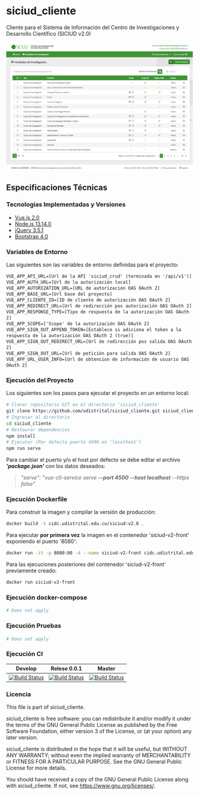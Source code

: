 # siciud_cliente

Cliente para el Sistema de Información del Centro de Investigaciones y Desarrollo Científico (SICIUD v2.0)

<img src="public/assets/img/app-img.jpg"/>

## Especificaciones Técnicas

### Tecnologías Implementadas y Versiones

- <a href="https://vuejs.org/" target="_blank">Vue.js 2.0</a>
- <a href="https://nodejs.org/es/download/releases/" target="_blank">Node.js 13.14.0</a>
- <a href="https://jquery.com/" target="_blank">jQuery 3.5.1</a>
- <a href="https://getbootstrap.com/docs/4.5/getting-started/introduction/" target="_blank">Bootstrap 4.0</a>

### Variables de Entorno

Las siguientes son las variables de entorno definidas para el proyecto:

```shell
VUE_APP_API_URL=[Url de la API 'siciud_crud' (terminada en '/api/v1')]
VUE_APP_AUTH_URL=[Url de la autorización local]
VUE_APP_AUTORIZATION_URL=[URL de autorización OAS OAuth 2]
VUE_APP_BASE_URL=[Url base del proyecto]
VUE_APP_CLIENTE_ID=[ID de cliente de autorización OAS OAuth 2]
VUE_APP_REDIRECT_URL=[Url de redirección pos autorización OAS OAuth 2]
VUE_APP_RESPONSE_TYPE=[Tipo de respuesta de la autorización OAS OAuth 2]
VUE_APP_SCOPE=['Scope' de la autorización OAS OAuth 2]
VUE_APP_SIGN_OUT_APPEND_TOKEN=[Establece si adiciona el token a la respuesta de la autorización OAS OAuth 2 (true)]
VUE_APP_SIGN_OUT_REDIRECT_URL=[Url de redirección pos salida OAS OAuth 2]
VUE_APP_SIGN_OUT_URL=[Url de petición para salida OAS OAuth 2]
VUE_APP_URL_USER_INFO=[Url de obtencion de información de usuario OAS OAuth 2]
```

### Ejecución del Proyecto

Los siguientes son los pasos para ejecutar el proyecto en un entorno local:

```bash
# Clonar repositorio GIT en el directorio 'siciud_cliente'
git clone https://github.com/udistrital/siciud_cliente.git siciud_cliente
# Ingresar al directorio
cd siciud_cliente
# Restaurar dependencias
npm install
# Ejecutar (Por defecto puerto 4500 en 'localhost')
npm run serve
```

Para cambiar el puerto y/o el host por defecto se debe editar el archivo _**'package.json'**_ con los datos deseados:

> _"serve": "vue-cli-service serve **--port 4500 --host localhost** --https false"_

### Ejecución Dockerfile

Para construir la imagen y compilar la versión de producción:

```bash
docker build -t cidc.udistrital.edu.co/siciud:v2.0 .
```

Para ejecutar **por primera vez** la imagen en el contenedor 'siciud-v2-front' exponiendo el puerto '8080':

```bash
docker run -it -p 8080:80 -d --name siciud-v2-front cidc.udistrital.edu.co/siciud:v2.0
```

Para las ejecuciones posteriores del contenedor 'siciud-v2-front' previamente creado:

```bash
docker run siciud-v2-front
```

### Ejecución docker-compose

```bash
# Does not apply
```

### Ejecución Pruebas

```bash
# Does not apply
```

### Ejecución CI

| Develop                                                                                                                                                                                                  | Relese 0.0.1                                                                                                                                                                                                   | Master                                                                                                                                                                            |
| -------------------------------------------------------------------------------------------------------------------------------------------------------------------------------------------------------- | -------------------------------------------------------------------------------------------------------------------------------------------------------------------------------------------------------------- | --------------------------------------------------------------------------------------------------------------------------------------------------------------------------------- |
| [![Build Status](https://hubci.portaloas.udistrital.edu.co/api/badges/udistrital/siciud_cliente/status.svg?ref=refs/heads/develop)](https://hubci.portaloas.udistrital.edu.co/udistrital/siciud_cliente) | [![Build Status](https://hubci.portaloas.udistrital.edu.co/api/badges/udistrital/siciud_cliente/status.svg?ref=refs/heads/release/0.0.1)](https://hubci.portaloas.udistrital.edu.co/udistrital/siciud_cliente) | [![Build Status](https://hubci.portaloas.udistrital.edu.co/api/badges/udistrital/siciud_cliente/status.svg)](https://hubci.portaloas.udistrital.edu.co/udistrital/siciud_cliente) |

### Licencia

This file is part of siciud_cliente.

siciud_cliente is free software: you can redistribute it and/or modify it under the terms of the GNU General Public License as published by the Free Software Foundation, either version 3 of the License, or (at your option) any later version.

siciud_cliente is distributed in the hope that it will be useful, but WITHOUT ANY WARRANTY; without even the implied warranty of MERCHANTABILITY or FITNESS FOR A PARTICULAR PURPOSE. See the GNU General Public License for more details.

You should have received a copy of the GNU General Public License along with siciud_cliente. If not, see https://www.gnu.org/licenses/.
